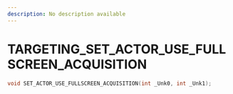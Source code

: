 ```yaml
---
description: No description available 
---
```


# TARGETING\_SET_ACTOR_USE_FULLSCREEN_ACQUISITION

```cpp
void SET_ACTOR_USE_FULLSCREEN_ACQUISITION(int _Unk0, int _Unk1);
```